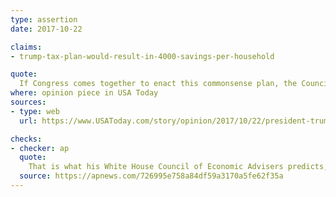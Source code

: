 ```yaml
---
type: assertion
date: 2017-10-22

claims:
- trump-tax-plan-would-result-in-4000-savings-per-household

quote:
  If Congress comes together to enact this commonsense plan, the Council of Economic Advisers estimates that it will raise the annual income of a typical, hardworking American household by an average of [around $4,000](https://www.washingtonpost.com/news/wonk/wp/2017/10/16/the-average-american-family-will-get-4000-from-tax-cuts-trump-team-claims/).
where: opinion piece in USA Today
sources:
- type: web
  url: https://www.USAToday.com/story/opinion/2017/10/22/president-trump-tax-reform-lets-make-morning-america-again-column/782233001/

checks:
- checker: ap
  quote:
    That is what his White House Council of Economic Advisers predicts, but the conclusion is strongly disputed by many economists.
  source: https://apnews.com/726995e758a84df59a3170a5fe62f35a
---
```

